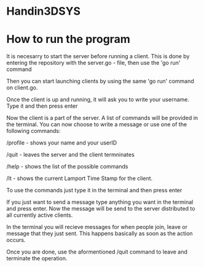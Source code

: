# Handin3DSYS
# How to run the program
It is necesarry to start the server before running a client. This is done by entering the repository with the server.go - file, then use the 'go run' command

Then you can start launching clients by using the same 'go run' command on client.go.

Once the client is up and running, it will ask you to write your username. Type it and then press enter

Now the client is a part of the server. A list of commands will be provided in the terminal. You can now choose to write a message or use one of the following commands:

/profile - shows your name and your userID

/quit - leaves the server and the client termninates

/help - shows the list of the possible commands

/lt - shows the current Lamport Time Stamp for the client.

To use the commands just type it in the terminal and then press enter

If you just want to send a message type anything you want in the terminal and press enter.
Now the message will be send to the server distributed to all currently active clients.

In the terminal you will recieve messages for when people join, leave or message that they just sent. This happens basically as soon as the action occurs.

Once you are done, use the aformentioned /quit command to leave and terminate the operation.





 
